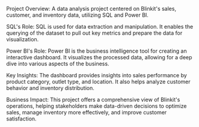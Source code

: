 Project Overview: A data analysis project centered on Blinkit's sales, customer, and inventory data, utilizing SQL and Power BI.

SQL's Role: SQL is used for data extraction and manipulation. It enables the querying of the dataset to pull out key metrics and prepare the data for visualization.

Power BI's Role: Power BI is the business intelligence tool for creating an interactive dashboard. It visualizes the processed data, allowing for a deep dive into various aspects of the business.

Key Insights: The dashboard provides insights into sales performance by product category, outlet type, and location. It also helps analyze customer behavior and inventory distribution.

Business Impact: This project offers a comprehensive view of Blinkit's operations, helping stakeholders make data-driven decisions to optimize sales, manage inventory more effectively, and improve customer satisfaction.
